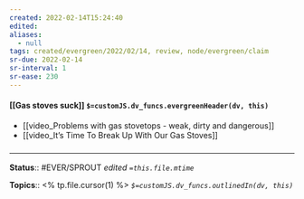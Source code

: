 ```yaml
---
created: 2022-02-14T15:24:40 
edited: 
aliases:
  - null
tags: created/evergreen/2022/02/14, review, node/evergreen/claim
sr-due: 2022-02-14
sr-interval: 1
sr-ease: 230
---
```


#### [[Gas stoves suck]] `$=customJS.dv_funcs.evergreenHeader(dv, this)`

- [[video_Problems with gas stovetops - weak, dirty and dangerous]]
- [[video_It’s Time To Break Up With Our Gas Stoves]]


### <hr class="footnote"/>

**Status**:: #EVER/SPROUT
*edited `=this.file.mtime`*

**Topics**:: <% tp.file.cursor(1) %>
*`$=customJS.dv_funcs.outlinedIn(dv, this)`*
